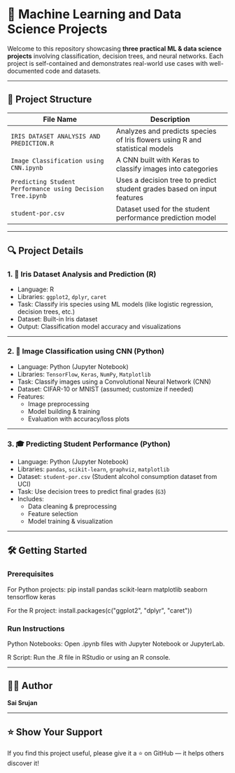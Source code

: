 # 🧠 Machine Learning and Data Science Projects

Welcome to this repository showcasing **three practical ML & data science projects** involving classification, decision trees, and neural networks. Each project is self-contained and demonstrates real-world use cases with well-documented code and datasets.

---

## 📁 Project Structure

| File Name                                         | Description                                                                 |
|--------------------------------------------------|-----------------------------------------------------------------------------|
| `IRIS DATASET ANALYSIS AND PREDICTION.R`         | Analyzes and predicts species of Iris flowers using R and statistical models |
| `Image Classification using CNN.ipynb`           | A CNN built with Keras to classify images into categories                   |
| `Predicting Student Performance using Decision Tree.ipynb` | Uses a decision tree to predict student grades based on input features     |
| `student-por.csv`                                | Dataset used for the student performance prediction model                   |

---

## 🔍 Project Details

### 1. 🌸 Iris Dataset Analysis and Prediction (R)
- Language: R
- Libraries: `ggplot2`, `dplyr`, `caret`
- Task: Classify iris species using ML models (like logistic regression, decision trees, etc.)
- Dataset: Built-in Iris dataset
- Output: Classification model accuracy and visualizations

---

### 2. 🧠 Image Classification using CNN (Python)
- Language: Python (Jupyter Notebook)
- Libraries: `TensorFlow`, `Keras`, `NumPy`, `Matplotlib`
- Task: Classify images using a Convolutional Neural Network (CNN)
- Dataset: CIFAR-10 or MNIST (assumed; customize if needed)
- Features: 
  - Image preprocessing
  - Model building & training
  - Evaluation with accuracy/loss plots

---

### 3. 🎓 Predicting Student Performance (Python)
- Language: Python (Jupyter Notebook)
- Libraries: `pandas`, `scikit-learn`, `graphviz`, `matplotlib`
- Dataset: `student-por.csv` (Student alcohol consumption dataset from UCI)
- Task: Use decision trees to predict final grades (`G3`)
- Includes:
  - Data cleaning & preprocessing
  - Feature selection
  - Model training & visualization

---

## 🛠️ Getting Started

### Prerequisites

For Python projects:
pip install pandas scikit-learn matplotlib seaborn tensorflow keras

For the R project:
install.packages(c("ggplot2", "dplyr", "caret"))

### Run Instructions
Python Notebooks: Open .ipynb files with Jupyter Notebook or JupyterLab.

R Script: Run the .R file in RStudio or using an R console.

---

## 👨‍💻 Author

**Sai Srujan**  

---

## ⭐️ Show Your Support

If you find this project useful, please give it a ⭐ on GitHub — it helps others discover it!
